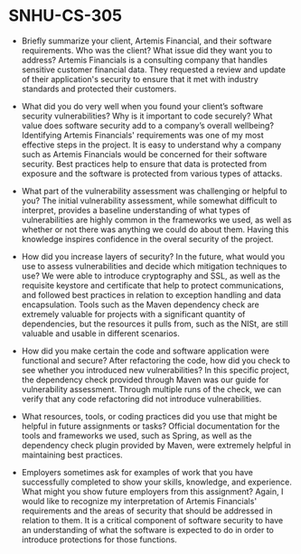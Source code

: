# SNHU-CS-305

- Briefly summarize your client, Artemis Financial, and their software requirements. Who was the client? What issue did they want you to address?
Artemis Financials is a consulting company that handles sensitive customer financial data. They requested a review and update of their application's security to ensure that it met with industry standards and protected their customers.

- What did you do very well when you found your client’s software security vulnerabilities? Why is it important to code securely? What value does software security add to a company’s overall wellbeing?
Identifying Artemis Financials' requirements was one of my most effective steps in the project. It is easy to understand why a company such as Artemis Financials would be concerned for their software security. Best practices help to ensure that data is protected from exposure and the software is protected from various types of attacks.

- What part of the vulnerability assessment was challenging or helpful to you?
The initial vulnerability assessment, while somewhat difficult to interpret, provides a baseline understanding of what types of vulnerabilities are highly common in the frameworks we used, as well as whether or not there was anything we could do about them. Having this knowledge inspires confidence in the overal security of the project. 

- How did you increase layers of security? In the future, what would you use to assess vulnerabilities and decide which mitigation techniques to use?
We were able to introduce cryptography and SSL, as well as the requisite keystore and certificate that help to protect communications, and followed best practices in relation to exception handling and data encapsulation. Tools such as the Maven dependency check are extremely valuable for projects with a significant quantity of dependencies, but the resources it pulls from, such as the NISt, are still valuable and usable in different scenarios.

- How did you make certain the code and software application were functional and secure? After refactoring the code, how did you check to see whether you introduced new vulnerabilities?
In this specific project, the dependency check provided through Maven was our guide for vulnerability assessment. Through multiple runs of the check, we can verify that any code refactoring did not introduce vulnerabilities.

- What resources, tools, or coding practices did you use that might be helpful in future assignments or tasks?
Official documentation for the tools and frameworks we used, such as Spring, as well as the dependency check plugin provided by Maven, were extremely helpful in maintaining best practices.

- Employers sometimes ask for examples of work that you have successfully completed to show your skills, knowledge, and experience. What might you show future employers from this assignment?
Again, I would like to recognize my interpretation of Artemis Financials' requirements and the areas of security that should be addressed in relation to them. It is a critical component of software security to have an understanding of what the software is expected to do in order to introduce protections for those functions.
